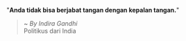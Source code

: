 "**Anda tidak bisa berjabat tangan dengan kepalan tangan.**"

> ~ _By Indira Gandhi_  
Politikus dari India
